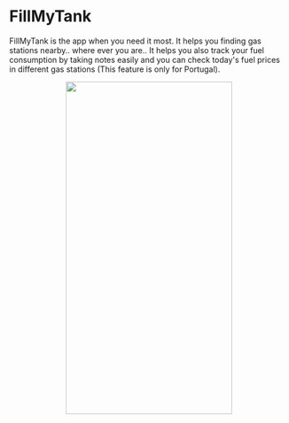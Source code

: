 #  FillMyTank

FillMyTank is the app when you need it most. It helps you finding gas stations nearby.. where ever you are.. It helps you also track your fuel consumption by taking notes easily and you can check today's fuel prices in different gas stations (This feature is only for Portugal). 


<p align="center">
  <img width="300" height="600" src="https://qlaxuw.db.files.1drv.com/y4mLxI_8I6mxbn1XOD5r2it-673-swaihQPhOIHApDTVaaRcVkV8NedHjO4joW3M5V6sVhwWx0L78-hF7_wwuJgkrcqxqt-U0Y0WT6a4JZQVNEePwQBcTjCtCXlUQT5zSuFOEMxkk_bw8OyOK-uCxV0HVPmaNr2_VafsS-d5aTVZ9OLC8bmsi4TYVLQo512EUa3WgVra3aZh23_6mggyhL15g?width=1242&height=2688&cropmode=none">
</p>




